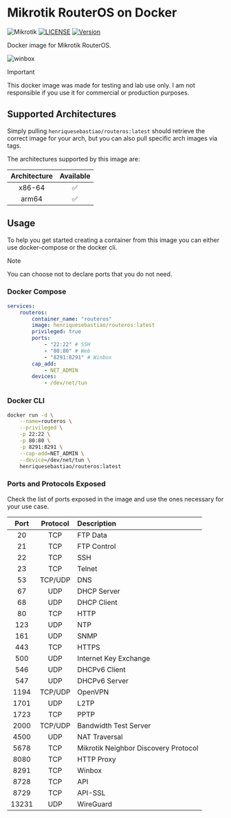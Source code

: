 # Mikrotik RouterOS on Docker

![Mikrotik](https://img.shields.io/badge/Mikrorik-293239?style=flat&logo=mikrotik&logoColor=white)
[![LICENSE](https://img.shields.io/github/license/henriquesebastiao/routeros-docker)](LICENSE)
[![Version](https://img.shields.io/github/v/release/henriquesebastiao/routeros-docker)](Version)

Docker image for Mikrotik RouterOS.

![winbox](https://github.com/user-attachments/assets/dcb7056c-6056-45a5-8c6b-726e8056a6ea)

> [!IMPORTANT]
> This docker image was made for testing and lab use only. I am not responsible if you use it for commercial or production purposes.

## Supported Architectures

Simply pulling `henriquesebastiao/routeros:latest` should retrieve the correct image for your arch, but you can also pull specific arch images via tags.

The architectures supported by this image are:

| Architecture | Available |
| :----: | :----: |
| x86-64 | ✅ |
| arm64 | ✅ |

## Usage

To help you get started creating a container from this image you can either use docker-compose or the docker cli.

> [!NOTE]
> You can choose not to declare ports that you do not need.

### Docker Compose

```yaml
services:
    routeros:
        container_name: "routeros"
        image: henriquesebastiao/routeros:latest
        privileged: true
        ports:
            - "22:22" # SSH
            - "80:80" # Web
            - "8291:8291" # Winbox
        cap_add: 
            - NET_ADMIN
        devices: 
            - /dev/net/tun
```

### Docker CLI

```bash
docker run -d \
    --name=routeros \
    --privileged \
    -p 22:22 \
    -p 80:80 \
    -p 8291:8291 \
    --cap-add=NET_ADMIN \
    --device=/dev/net/tun \
    henriquesebastiao/routeros:latest
```

### Ports and Protocols Exposed

Check the list of ports exposed in the image and use the ones necessary for your use case.

| Port | Protocol | Description |
| :----: | :----: | :---- |
| 20 | TCP | FTP Data |
| 21 | TCP | FTP Control |
| 22 | TCP | SSH |
| 23 | TCP | Telnet |
| 53 | TCP/UDP | DNS |
| 67 | UDP | DHCP Server |
| 68 | UDP | DHCP Client |
| 80 | TCP | HTTP |
| 123 | UDP | NTP |
| 161 | UDP | SNMP |
| 443 | TCP | HTTPS |
| 500 | UDP | Internet Key Exchange |
| 546 | UDP | DHCPv6 Client |
| 547 | UDP | DHCPv6 Server |
| 1194 | TCP/UDP | OpenVPN |
| 1701 | UDP | L2TP |
| 1723 | TCP | PPTP |
| 2000 | TCP/UDP | Bandwidth Test Server |
| 4500 | UDP | NAT Traversal |
| 5678 | TCP | Mikrotik Neighbor Discovery Protocol |
| 8080 | TCP | HTTP Proxy |
| 8291 | TCP | Winbox |
| 8728 | TCP | API |
| 8729 | TCP | API-SSL |
| 13231 | UDP | WireGuard |
